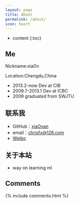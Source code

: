 ```yaml
---
layout: page
title: About
permalink: /about/
icon: heart
---
```


* content
{:toc}

##  Me

Nickname:xiaOv

Location:Chengdu,China

* 2013.2-now Dev at CIB
* 2009.7-2013.1 Dev at ICBC  
* 2009 graduated from SWJTU

## 联系我

* GitHub：[xiaOvan](https://github.com/xiaOvan)
* email：chrisfx@126.com
* [Weibo](http://weibo.com/fanxiongloveu)

## 关于本站

* way on learning ml

## Comments

{% include comments.html %}
